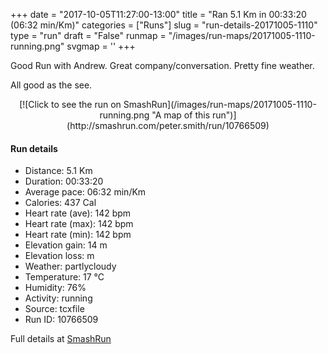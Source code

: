 +++
date = "2017-10-05T11:27:00-13:00"
title = "Ran 5.1 Km in 00:33:20 (06:32 min/Km)"
categories = ["Runs"]
slug = "run-details-20171005-1110"
type = "run"
draft = "False"
runmap = "/images/run-maps/20171005-1110-running.png"
svgmap = '<polyline points="0 57, 0 58, 0 59, 1 64, 1 65, 3 65, 4 64, 7 62, 7 60, 7 59, 8 58, 11 57, 12 56, 13 56, 14 55, 19 49, 20 48, 21 47, 23 46, 26 45, 31 41, 33 41, 34 41, 36 40, 40 41, 42 42, 43 43, 46 44, 48 44, 49 44, 54 39, 55 35, 56 35, 69 34, 73 35, 73 35, 82 35, 85 36, 87 36, 90 37, 93 39, 100 45, 94 39, 88 36, 86 35, 77 35, 67 34, 59 35, 55 35, 54 35, 54 38, 52 40, 48 43, 48 43, 45 43, 43 42, 40 40, 38 39, 36 39, 32 41, 29 42, 27 44, 24 44, 20 46, 19 47, 17 51, 16 52, 14 54, 13 54">'
+++

Good Run with Andrew. Great company/conversation. Pretty fine weather. 

All good as the see. 

<!--more-->

<center>
[![Click to see the run on SmashRun](/images/run-maps/20171005-1110-running.png "A map of this run")](http://smashrun.com/peter.smith/run/10766509)
</center>

#### Run details

* Distance: 5.1 Km
* Duration: 00:33:20
* Average pace: 06:32 min/Km
* Calories: 437 Cal
* Heart rate (ave): 142 bpm
* Heart rate (max): 142 bpm
* Heart rate (min): 142 bpm
* Elevation gain: 14 m
* Elevation loss:  m
* Weather: partlycloudy
* Temperature: 17 &deg;C
* Humidity: 76%
* Activity: running
* Source: tcxfile
* Run ID: 10766509

Full details at [SmashRun](http://smashrun.com/peter.smith/run/10766509)